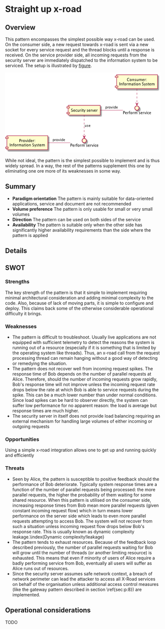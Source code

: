 # Straight up x-road
## Overview
This pattern encompasses the simplest possible way x-road can be used. On the consumer side, a new request towards x-road is sent via a new socket for every service request and the thread blocks until a response is received. On the service provider side, all incoming requests from the security server are immediately dispatched to the information system to be serviced. The setup is illustrated by  [figure](#figure1). 

<a name="figure1"></a>![Straight up x-road pattern](gfx/1_comp.png)

While not ideal, the pattern is the simplest possible to implement and is thus widely spread. In a way, the rest of the patterns supplement this one by eliminating one ore more of its weaknesses in some way.

## Summary
 * **Paradigm orientation** The pattern is mainly suitable for data-oriented applications, service and document are not recommended
 * **Volume preference** The pattern is only usable for small or very small volumes
 * **Direction** The pattern can be used on both sides of the service
 * **Availability** The pattern is suitable only when the other side has significantly higher availability requirements than the side where the pattern is applied

## Details

## SWOT
### Strengths
The key strength of the pattern is that it simple to implement requiring minimal architectural consideration and adding minimal complexity to the code. Also, because of lack of moving parts, it is simple to configure and deploy. This claims back some of the otherwise considerable operational difficulty it brings.

### Weaknesses
 * The pattern is difficult to troubleshoot. Usually live applications are not equipped with sufficient telemetry to detect the reasons the system is running out of a resource (especially if it is something that is limited by the operating system like threads). Thus, an x-road call from the request processing thread can remain hanging without a good way of detecting or remedying the situation.
 * The pattern does not recover well from incoming request spikes. The response time of Bob depends on the number of parallel requests at Alice. Therefore, should the number of incoming requests grow rapidly, Bob's response time will not improve unless the incoming request rate drops below the rate at which Bob is able to service requests during the spike. This can be a much lower number than under normal conditions. Since load spikes can be hard to observer directly, the system can suffer low performance for no apparent reason: the load is average but response times are much higher. 
 * The security server in itself does not provide load balancing requiring an external mechanism for handling large volumes of either incoming or outgoing requests

### Opportunities
Using a simple x-road integration allows one to get up and running quickly and efficiently

### Threats
 * Seen by Alice, the pattern is susceptible to positive feedback should the performance of Bob deteriorate. Typically system response times are a function of the number of parallel requests being processed: the more parallel requests, the higher the probability of them waiting for some shared resource. When this pattern is utilised on the consumer side, increasing response times from Bob mean more parallel requests (given constant incoming request flow) which in turn means lower performance on the server side which leads to even more parallel requests attempting to access Bob. The system will not recover from such a situation unless incoming request flow drops below Bob's response rate. This is usually known as dynamic complexity leakage.\index{Dynamic complexity!leakage}
 * The pattern tends to exhaust resources. Because of the feedback loop described previously, the number of parallel requests waiting for Bob will grow until the number of threads (or another limiting resource) is exhausted. This means that even if minority of users of Alice require a badly performing service from Bob, eventually all users will suffer as Alice runs out of resources. 
 * Since the security server assumes safe network context, a breach of network perimeter can lead the attacker to access all X-Road services on behalf of the organisation unless additional access control measures (like the gateway pattern described in section \ref{sec:p:8}) are implemented.

## Operational considerations
TODO
